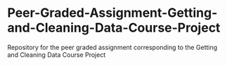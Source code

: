 # Peer-Graded-Assignment-Getting-and-Cleaning-Data-Course-Project
Repository for the peer graded assignment corresponding to the Getting and Cleaning Data Course Project
